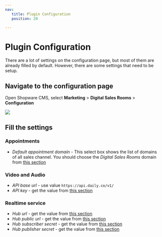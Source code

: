 ```yaml
---
nav:
   title: Plugin Configuration
   position: 20

---
```


# Plugin Configuration

There are a lot of settings on the configuration page, but most of them are already filled by default. However, there are some settings that need to be setup.

## Navigate to the configuration page

Open Shopware CMS, select **Marketing** > **Digital Sales Rooms** > **Configuration**

![ ](../../../assets/products-digitalSalesRooms-configuration.png)

## Fill the settings

### Appointments

- *Default appointment domain* - This select box shows the list of domains of all sales channel. You should choose the *Digital Sales Rooms* domain from [this section](./domain-config.md)

### Video and Audio

- *API base url* - use value `https://api.daily.co/v1/`
- *API key* - get the value from [this section](../setup-3rd-party/realtime-video-dailyco.md#get-the-api-key)

### Realtime service

- *Hub url* - get the value from [this section](../setup-3rd-party/realtime-service-mercure.md#setup-via-stackhero-recommended)
- *Hub public url* - get the value from [this section](../setup-3rd-party/realtime-service-mercure.md#setup-via-stackhero-recommended)
- *Hub subscriber secret* - get the value from [this section](../setup-3rd-party/realtime-service-mercure.md#setup-via-stackhero-recommended)
- *Hub publisher secret* - get the value from [this section](../setup-3rd-party/realtime-service-mercure.md#setup-via-stackhero-recommended)
